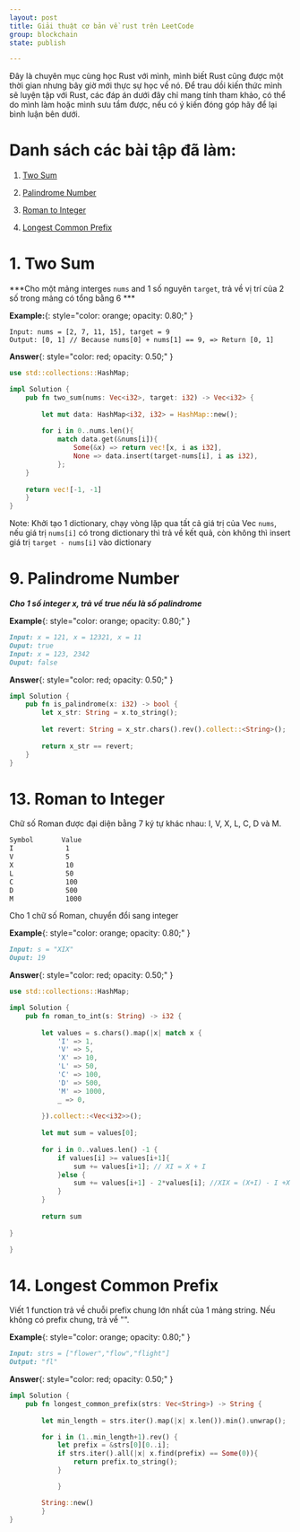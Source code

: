 ```yaml
---
layout: post 
title: Giải thuật cơ bản về rust trên LeetCode
group: blockchain
state: publish

---
```


Đây là chuyên mục cùng học Rust với mình, mình biết Rust cũng được một thời gian nhưng bây giờ mới thực sự học về nó. 
Để trau dồi kiến thức mình sẽ luyện tập với Rust, các đáp án dưới đây chỉ mang tính tham khảo, có thể do mình làm hoặc 
mình sưu tầm được, nếu có ý kiến đóng góp hãy để lại bình luận bên dưới.

# Danh sách các bài tập đã làm: 

1. [Two Sum](#twosum)

9. [Palindrome Number](palindromenumber)

13. [Roman to Integer](romantointeger)

14. [Longest Common Prefix](longestcommonprefix)

# 1. Two Sum <a name="twosum"></a>

***Cho một mảng interges `nums` and 1 số nguyên `target`, trả về vị trí của 2 số trong mảng có tổng bằng 6 ***

**Example:**{: style="color: orange; opacity: 0.80;" }

```
Input: nums = [2, 7, 11, 15], target = 9
Output: [0, 1] // Because nums[0] + nums[1] == 9, => Return [0, 1]
```

**Answer**{: style="color: red; opacity: 0.50;" }

```rust
use std::collections::HashMap;

impl Solution {
    pub fn two_sum(nums: Vec<i32>, target: i32) -> Vec<i32> {
        
        let mut data: HashMap<i32, i32> = HashMap::new();
        
        for i in 0..nums.len(){
            match data.get(&nums[i]){
                Some(&x) => return vec![x, i as i32],
                None => data.insert(target-nums[i], i as i32),
            };
    }
    
    return vec![-1, -1]
    }
}
```

Note: Khởi tạo 1 dictionary, chạy vòng lặp qua tất cả giá trị của Vec `nums`, nếu giá trị `nums[i]`
có trong dictionary thì trả về kết quả, còn không thì insert giá trị `target - nums[i]` vào dictionary


# 9. Palindrome Number <a name="palindromenumber"></a>

***Cho 1 số integer x, trả về true nếu là số palindrome***

**Example**{: style="color: orange; opacity: 0.80;" }

```markdown
Input: x = 121, x = 12321, x = 11
Ouput: true 
Input: x = 123, 2342
Ouput: false
```

**Answer**{: style="color: red; opacity: 0.50;" }

```rust
impl Solution {
    pub fn is_palindrome(x: i32) -> bool {
        let x_str: String = x.to_string();
        
        let revert: String = x_str.chars().rev().collect::<String>();
        
        return x_str == revert;
    }
}

```

# 13. Roman to Integer <a name="romantointeger"></a>

Chữ số Roman được đại diện bằng 7 ký tự khác nhau: I, V, X, L, C, D và M.

```markdown
Symbol       Value
I             1
V             5
X             10
L             50
C             100
D             500
M             1000
```

Cho 1 chữ số Roman, chuyển đổi sang integer 

**Example**{: style="color: orange; opacity: 0.80;" }

```markdown
Input: s = "XIX"
Ouput: 19
```

**Answer**{: style="color: red; opacity: 0.50;" }

```rust
use std::collections::HashMap;

impl Solution {
    pub fn roman_to_int(s: String) -> i32 {
        
        let values = s.chars().map(|x| match x {
            'I' => 1,
            'V' => 5,
            'X' => 10,
            'L' => 50,
            'C' => 100,
            'D' => 500,
            'M' => 1000,
            _ => 0,
        
        }).collect::<Vec<i32>>();
        
        let mut sum = values[0];
        
        for i in 0..values.len() -1 {
            if values[i] >= values[i+1]{
                sum += values[i+1]; // XI = X + I
            }else {
                sum += values[i+1] - 2*values[i]; //XIX = (X+I) - I +X - I 
            }
        }
        
        return sum
            
}   

}
```

# 14. Longest Common Prefix <a name="longestcommonprefix"></a>

Viết 1 function trả về chuỗi prefix chung lớn nhất của 1 mảng string.
Nếu không có prefix chung, trả về "".

**Example**{: style="color: orange; opacity: 0.80;" }
```markdown
Input: strs = ["flower","flow","flight"]
Output: "fl"
```

**Answer**{: style="color: red; opacity: 0.50;" }

```rust
impl Solution {
    pub fn longest_common_prefix(strs: Vec<String>) -> String {
        
        let min_length = strs.iter().map(|x| x.len()).min().unwrap();

        for i in (1..min_length+1).rev() {
            let prefix = &strs[0][0..i];
            if strs.iter().all(|x| x.find(prefix) == Some(0)){
                return prefix.to_string();
            }

            }

        String::new()
        }
}

```
